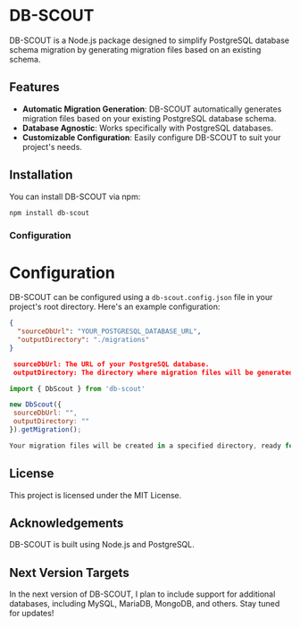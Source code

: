 # DB-SCOUT

DB-SCOUT is a Node.js package designed to simplify PostgreSQL database schema migration by generating migration files based on an existing schema.

## Features

- **Automatic Migration Generation**: DB-SCOUT automatically generates migration files based on your existing PostgreSQL database schema.
- **Database Agnostic**: Works specifically with PostgreSQL databases.
- **Customizable Configuration**: Easily configure DB-SCOUT to suit your project's needs.

## Installation

You can install DB-SCOUT via npm:

```bash
npm install db-scout
```
### Configuration
# Configuration

DB-SCOUT can be configured using a `db-scout.config.json` file in your project's root directory. Here's an example configuration:

```json
{
  "sourceDbUrl": "YOUR_POSTGRESQL_DATABASE_URL",
  "outputDirectory": "./migrations"
}

 sourceDbUrl: The URL of your PostgreSQL database.
 outputDirectory: The directory where migration files will be generated.
 ```
 
 ```javascript
import { DbScout } from 'db-scout'

new DbScout({
  sourceDbUrl: "",
  outputDirectory: ""
}).getMigration();

Your migration files will be created in a specified directory, ready for use with your PostgreSQL database migration tool. 
```

## License

This project is licensed under the MIT License.

## Acknowledgements

DB-SCOUT is built using Node.js and PostgreSQL.

## Next Version Targets

In the next version of DB-SCOUT, I plan to include support for additional databases, including MySQL, MariaDB, MongoDB, and others. Stay tuned for updates!

